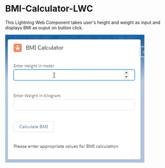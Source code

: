 # BMI-Calculator-LWC

This Lightning Web Component takes user's height and weight as input and displays BMI as ouput on button click.

![BMI](BMI_Calculator.gif)
